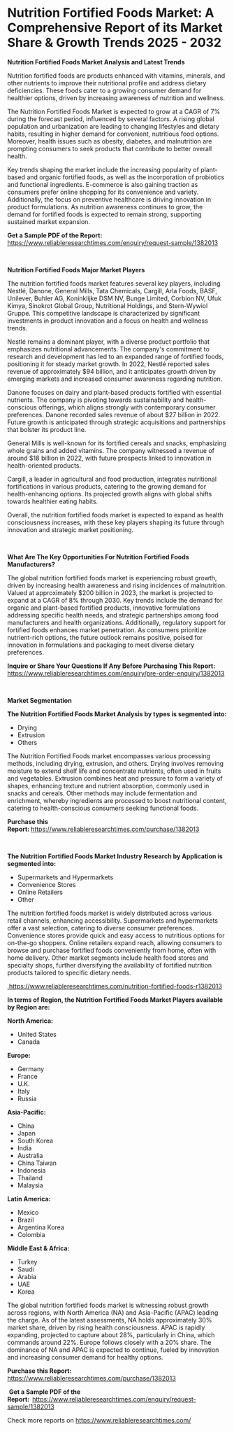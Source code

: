 <p><h1>Nutrition Fortified Foods Market: A Comprehensive Report of its Market Share & Growth Trends 2025 - 2032</h1></p><p><strong>Nutrition Fortified Foods Market Analysis and Latest Trends</strong></p>
<p><p>Nutrition fortified foods are products enhanced with vitamins, minerals, and other nutrients to improve their nutritional profile and address dietary deficiencies. These foods cater to a growing consumer demand for healthier options, driven by increasing awareness of nutrition and wellness.</p><p>The Nutrition Fortified Foods Market is expected to grow at a CAGR of 7% during the forecast period, influenced by several factors. A rising global population and urbanization are leading to changing lifestyles and dietary habits, resulting in higher demand for convenient, nutritious food options. Moreover, health issues such as obesity, diabetes, and malnutrition are prompting consumers to seek products that contribute to better overall health.</p><p>Key trends shaping the market include the increasing popularity of plant-based and organic fortified foods, as well as the incorporation of probiotics and functional ingredients. E-commerce is also gaining traction as consumers prefer online shopping for its convenience and variety. Additionally, the focus on preventive healthcare is driving innovation in product formulations. As nutrition awareness continues to grow, the demand for fortified foods is expected to remain strong, supporting sustained market expansion.</p></p>
<p><strong>Get a Sample PDF of the Report:&nbsp;</strong> <a href="https://www.reliableresearchtimes.com/enquiry/request-sample/1382013?utm_campaign=2440&utm_medium=2&utm_source=Github&utm_content=ia&utm_term=15022025&utm_id=nutrition-fortified-foods">https://www.reliableresearchtimes.com/enquiry/request-sample/1382013</a></p>
<p>&nbsp;</p>
<p><strong>Nutrition Fortified Foods Major Market Players</strong></p>
<p><p>The nutrition fortified foods market features several key players, including Nestlé, Danone, General Mills, Tata Chemicals, Cargill, Arla Foods, BASF, Unilever, Buhler AG, Koninklijke DSM NV, Bunge Limited, Corbion NV, Ufuk Kimya, Sinokrot Global Group, Nutritional Holdings, and Stern-Wywiol Gruppe. This competitive landscape is characterized by significant investments in product innovation and a focus on health and wellness trends.</p><p>Nestlé remains a dominant player, with a diverse product portfolio that emphasizes nutritional advancements. The company's commitment to research and development has led to an expanded range of fortified foods, positioning it for steady market growth. In 2022, Nestlé reported sales revenue of approximately $94 billion, and it anticipates growth driven by emerging markets and increased consumer awareness regarding nutrition.</p><p>Danone focuses on dairy and plant-based products fortified with essential nutrients. The company is pivoting towards sustainability and health-conscious offerings, which aligns strongly with contemporary consumer preferences. Danone recorded sales revenue of about $27 billion in 2022. Future growth is anticipated through strategic acquisitions and partnerships that bolster its product line.</p><p>General Mills is well-known for its fortified cereals and snacks, emphasizing whole grains and added vitamins. The company witnessed a revenue of around $18 billion in 2022, with future prospects linked to innovation in health-oriented products.</p><p>Cargill, a leader in agricultural and food production, integrates nutritional fortifications in various products, catering to the growing demand for health-enhancing options. Its projected growth aligns with global shifts towards healthier eating habits.</p><p>Overall, the nutrition fortified foods market is expected to expand as health consciousness increases, with these key players shaping its future through innovation and strategic market positioning.</p></p>
<p>&nbsp;</p>
<p><strong>What Are The Key Opportunities For Nutrition Fortified Foods Manufacturers?</strong></p>
<p><p>The global nutrition fortified foods market is experiencing robust growth, driven by increasing health awareness and rising incidences of malnutrition. Valued at approximately $200 billion in 2023, the market is projected to expand at a CAGR of 8% through 2030. Key trends include the demand for organic and plant-based fortified products, innovative formulations addressing specific health needs, and strategic partnerships among food manufacturers and health organizations. Additionally, regulatory support for fortified foods enhances market penetration. As consumers prioritize nutrient-rich options, the future outlook remains positive, poised for innovation in formulations and packaging to meet diverse dietary preferences.</p></p>
<p><strong>Inquire or Share Your Questions If Any Before Purchasing This Report:</strong> <a href="https://www.reliableresearchtimes.com/enquiry/pre-order-enquiry/1382013?utm_campaign=2440&utm_medium=2&utm_source=Github&utm_content=ia&utm_term=15022025&utm_id=nutrition-fortified-foods">https://www.reliableresearchtimes.com/enquiry/pre-order-enquiry/1382013</a></p>
<p>&nbsp;</p>
<p><strong>Market Segmentation</strong></p>
<p><strong>The Nutrition Fortified Foods Market Analysis by types is segmented into:</strong></p>
<p><ul><li>Drying</li><li>Extrusion</li><li>Others</li></ul></p>
<p><p>The Nutrition Fortified Foods market encompasses various processing methods, including drying, extrusion, and others. Drying involves removing moisture to extend shelf life and concentrate nutrients, often used in fruits and vegetables. Extrusion combines heat and pressure to form a variety of shapes, enhancing texture and nutrient absorption, commonly used in snacks and cereals. Other methods may include fermentation and enrichment, whereby ingredients are processed to boost nutritional content, catering to health-conscious consumers seeking functional foods.</p></p>
<p><strong>Purchase this Report:&nbsp;</strong><a href="https://www.reliableresearchtimes.com/purchase/1382013?utm_campaign=2440&utm_medium=2&utm_source=Github&utm_content=ia&utm_term=15022025&utm_id=nutrition-fortified-foods">https://www.reliableresearchtimes.com/purchase/1382013</a></p>
<p>&nbsp;</p>
<p><strong>The Nutrition Fortified Foods Market Industry Research by Application is segmented into:</strong></p>
<p><ul><li>Supermarkets and Hypermarkets</li><li>Convenience Stores</li><li>Online Retailers</li><li>Other</li></ul></p>
<p><p>The nutrition fortified foods market is widely distributed across various retail channels, enhancing accessibility. Supermarkets and hypermarkets offer a vast selection, catering to diverse consumer preferences. Convenience stores provide quick and easy access to nutritious options for on-the-go shoppers. Online retailers expand reach, allowing consumers to browse and purchase fortified foods conveniently from home, often with home delivery. Other market segments include health food stores and specialty shops, further diversifying the availability of fortified nutrition products tailored to specific dietary needs.</p></p>
<p><a href="https://www.reliableresearchtimes.com/nutrition-fortified-foods-r1382013?utm_campaign=2440&utm_medium=2&utm_source=Github&utm_content=ia&utm_term=15022025&utm_id=nutrition-fortified-foods">&nbsp;https://www.reliableresearchtimes.com/nutrition-fortified-foods-r1382013</a></p>
<p><strong>In terms of Region, the Nutrition Fortified Foods Market Players available by Region are:</strong></p>
<p>
    <p> <strong> North America: </strong>
        <ul>
            <li>United States</li>
            <li>Canada</li>
        </ul>
        </p> 
    <p> <strong> Europe: </strong>
        <ul>
            <li>Germany</li>
            <li>France</li>
            <li>U.K.</li>
            <li>Italy</li>
            <li>Russia</li>
        </ul>
        </p> 
    <p> <strong> Asia-Pacific: </strong>
        <ul>
            <li>China</li>
            <li>Japan</li>
            <li>South Korea</li>
            <li>India</li>
            <li>Australia</li>
            <li>China Taiwan</li>
            <li>Indonesia</li>
            <li>Thailand</li>
            <li>Malaysia</li>
        </ul>
        </p> 
    <p> <strong> Latin America: </strong>
        <ul>
            <li>Mexico</li>
            <li>Brazil</li>
            <li>Argentina Korea</li>
            <li>Colombia</li>
        </ul>
        </p> 
    <p> <strong> Middle East & Africa: </strong>
        <ul>
            <li>Turkey</li>
            <li>Saudi</li>
            <li>Arabia</li>
            <li>UAE</li>
            <li>Korea</li>
        </ul>
    </p>
    </p>
<p><p>The global nutrition fortified foods market is witnessing robust growth across regions, with North America (NA) and Asia-Pacific (APAC) leading the charge. As of the latest assessments, NA holds approximately 30% market share, driven by rising health consciousness. APAC is rapidly expanding, projected to capture about 28%, particularly in China, which commands around 22%. Europe follows closely with a 20% share. The dominance of NA and APAC is expected to continue, fueled by innovation and increasing consumer demand for healthy options.</p></p>
<p><strong>Purchase this Report: </strong><a href="https://www.reliableresearchtimes.com/purchase/1382013?utm_campaign=2440&utm_medium=2&utm_source=Github&utm_content=ia&utm_term=15022025&utm_id=nutrition-fortified-foods">https://www.reliableresearchtimes.com/purchase/1382013</a></p>
<p>&nbsp;<strong>Get a Sample PDF of the Report:&nbsp;&nbsp;</strong><a href="https://www.reliableresearchtimes.com/enquiry/request-sample/1382013?utm_campaign=2440&utm_medium=2&utm_source=Github&utm_content=ia&utm_term=15022025&utm_id=nutrition-fortified-foods">https://www.reliableresearchtimes.com/enquiry/request-sample/1382013</a></p>
<p><strong></strong></p>
<p>Check more reports on <a href="https://www.reliableresearchtimes.com/?utm_campaign=2440&utm_medium=2&utm_source=Github&utm_content=ia&utm_term=15022025&utm_id=nutrition-fortified-foods">https://www.reliableresearchtimes.com/</a></p>
